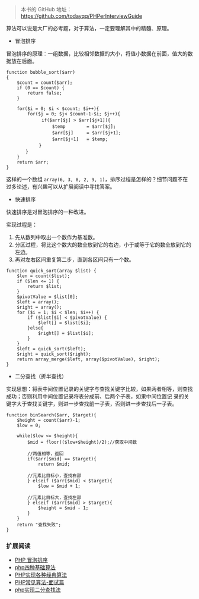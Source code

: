 > 本书的 GitHub 地址：https://github.com/todayqq/PHPerInterviewGuide

算法可以说是大厂的必考题，对于算法，一定要理解其中的精髓、原理。

- 冒泡排序

冒泡排序的原理：一组数据，比较相邻数据的大小，将值小数据在前面，值大的数据放在后面。

```
function bubble_sort($arr)  
{  
    $count = count($arr);  
    if (0 == $count) {
        return false;  
    }

    for($i = 0; $i < $count; $i++){  
        for($j = 0; $j< $count-1-$i; $j++){
          　　if($arr[$j] > $arr[$j+1]){
              　　$temp        = $arr[$j];
              　　$arr[$j]     = $arr[$j+1];
              　　$arr[$j+1]   = $temp;
         　　}
   　　 }
    }  
    return $arr;  
} 
```

这样的一个数组 `array(6, 3, 8, 2, 9, 1)`，排序过程是怎样的？细节问题不在过多论述，有兴趣可以从扩展阅读中寻找答案。

- 快速排序

快速排序是对冒泡排序的一种改进。

实现过程是：

1. 先从数列中取出一个数作为基准数。
2. 分区过程，将比这个数大的数全放到它的右边，小于或等于它的数全放到它的左边。
3. 再对左右区间重复第二步，直到各区间只有一个数。

```	
function quick_sort(array $list) {
    $len = count($list);
    if ($len <= 1) {
        return $list;
    }
    $pivotValue = $list[0];
    $left = array();
    $right = array();
    for ($i = 1; $i < $len; $i++) { 
        if ($list[$i] < $pivotValue) {
            $left[] = $list[$i];
        }else{
            $right[] = $list[$i];
        }
    }
    $left = quick_sort($left);
    $right = quick_sort($right);
    return array_merge($left, array($pivotValue), $right);
}
```

- 二分查找（折半查找）

实现思想：将表中间位置记录的关键字与查找关键字比较，如果两者相等，则查找成功；否则利用中间位置记录将表分成前、后两个子表，如果中间位置记 录的关键字大于查找关键字，则进一步查找前一子表，否则进一步查找后一子表。

```
function binSearch($arr, $target){  
    $height = count($arr)-1;  
    $low = 0;  

    while($low <= $height){  
        $mid = floor(($low+$height)/2);//获取中间数

        //两值相等，返回 
        if($arr[$mid] == $target){  
            return $mid; 

        //元素比目标小，查找右部
        } elseif ($arr[$mid] < $target){
            $low = $mid + 1;  
            
        //元素比目标大，查找左部 
        } elseif ($arr[$mid] > $target){  
            $height = $mid - 1;  
        }  
    }  
    return "查找失败";  
}
```

### 扩展阅读

- [PHP 冒泡排序](https://www.cnblogs.com/wgq123/p/6529450.html)
- [php四种基础算法](http://www.php100.com/html/php/rumen/2013/1029/6333.html)
- [PHP实现各种经典算法](https://www.cnblogs.com/hellohell/p/5718175.html)
- [PHP常见算法-面试篇](http://www.cnblogs.com/zswordsman/p/5824599.html)
- [php实现二分查找法](https://www.cnblogs.com/wangjingwangjing/p/5206711.html)
